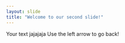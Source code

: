 ```yaml
---
layout: slide
title: "Welcome to our second slide!"
---
```

Your text jajajaja
Use the left arrow to go back!
